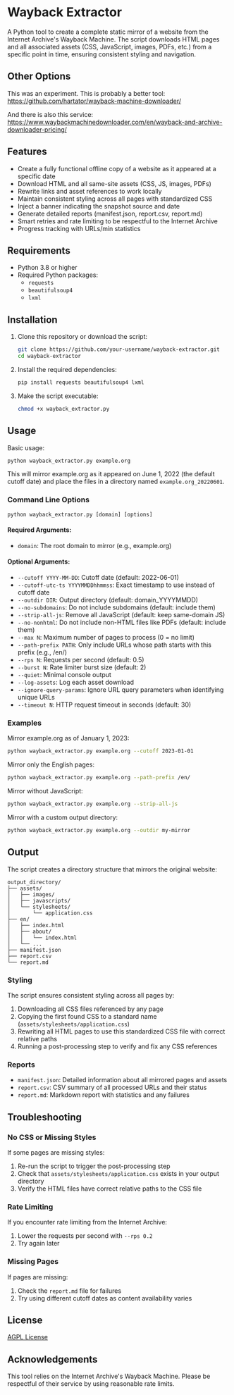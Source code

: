# Wayback Extractor

A Python tool to create a complete static mirror of a website from the Internet Archive's Wayback Machine. The script downloads HTML pages and all associated assets (CSS, JavaScript, images, PDFs, etc.) from a specific point in time, ensuring consistent styling and navigation.

## Other Options

This was an experiment. This is probably a better tool:
https://github.com/hartator/wayback-machine-downloader/

And there is also this service:
https://www.waybackmachinedownloader.com/en/wayback-and-archive-downloader-pricing/

## Features

- Create a fully functional offline copy of a website as it appeared at a specific date
- Download HTML and all same-site assets (CSS, JS, images, PDFs)
- Rewrite links and asset references to work locally
- Maintain consistent styling across all pages with standardized CSS
- Inject a banner indicating the snapshot source and date
- Generate detailed reports (manifest.json, report.csv, report.md)
- Smart retries and rate limiting to be respectful to the Internet Archive
- Progress tracking with URLs/min statistics

## Requirements

- Python 3.8 or higher
- Required Python packages:
  - `requests`
  - `beautifulsoup4`
  - `lxml`

## Installation

1. Clone this repository or download the script:
   ```bash
   git clone https://github.com/your-username/wayback-extractor.git
   cd wayback-extractor
   ```

2. Install the required dependencies:
   ```bash
   pip install requests beautifulsoup4 lxml
   ```

3. Make the script executable:
   ```bash
   chmod +x wayback_extractor.py
   ```

## Usage

Basic usage:

```bash
python wayback_extractor.py example.org
```

This will mirror example.org as it appeared on June 1, 2022 (the default cutoff date) and place the files in a directory named `example.org_20220601`.

### Command Line Options

```
python wayback_extractor.py [domain] [options]
```

#### Required Arguments:
- `domain`: The root domain to mirror (e.g., example.org)

#### Optional Arguments:
- `--cutoff YYYY-MM-DD`: Cutoff date (default: 2022-06-01)
- `--cutoff-utc-ts YYYYMMDDhhmmss`: Exact timestamp to use instead of cutoff date
- `--outdir DIR`: Output directory (default: domain_YYYYMMDD)
- `--no-subdomains`: Do not include subdomains (default: include them)
- `--strip-all-js`: Remove all JavaScript (default: keep same-domain JS)
- `--no-nonhtml`: Do not include non-HTML files like PDFs (default: include them)
- `--max N`: Maximum number of pages to process (0 = no limit)
- `--path-prefix PATH`: Only include URLs whose path starts with this prefix (e.g., /en/)
- `--rps N`: Requests per second (default: 0.5)
- `--burst N`: Rate limiter burst size (default: 2)
- `--quiet`: Minimal console output
- `--log-assets`: Log each asset download
- `--ignore-query-params`: Ignore URL query parameters when identifying unique URLs
- `--timeout N`: HTTP request timeout in seconds (default: 30)

### Examples

Mirror example.org as of January 1, 2023:
```bash
python wayback_extractor.py example.org --cutoff 2023-01-01
```

Mirror only the English pages:
```bash
python wayback_extractor.py example.org --path-prefix /en/
```

Mirror without JavaScript:
```bash
python wayback_extractor.py example.org --strip-all-js
```

Mirror with a custom output directory:
```bash
python wayback_extractor.py example.org --outdir my-mirror
```

## Output

The script creates a directory structure that mirrors the original website:

```
output_directory/
├── assets/
│   ├── images/
│   ├── javascripts/
│   └── stylesheets/
│       └── application.css
├── en/
│   ├── index.html
│   ├── about/
│   │   └── index.html
│   └── ...
├── manifest.json
├── report.csv
└── report.md
```

### Styling

The script ensures consistent styling across all pages by:
1. Downloading all CSS files referenced by any page
2. Copying the first found CSS to a standard name (`assets/stylesheets/application.css`)
3. Rewriting all HTML pages to use this standardized CSS file with correct relative paths
4. Running a post-processing step to verify and fix any CSS references

### Reports

- `manifest.json`: Detailed information about all mirrored pages and assets
- `report.csv`: CSV summary of all processed URLs and their status
- `report.md`: Markdown report with statistics and any failures

## Troubleshooting

### No CSS or Missing Styles

If some pages are missing styles:
1. Re-run the script to trigger the post-processing step
2. Check that `assets/stylesheets/application.css` exists in your output directory
3. Verify the HTML files have correct relative paths to the CSS file

### Rate Limiting

If you encounter rate limiting from the Internet Archive:
1. Lower the requests per second with `--rps 0.2`
2. Try again later

### Missing Pages

If pages are missing:
1. Check the `report.md` file for failures
2. Try using different cutoff dates as content availability varies

## License

[AGPL License](LICENSE)

## Acknowledgements

This tool relies on the Internet Archive's Wayback Machine. Please be respectful of their service by using reasonable rate limits.

